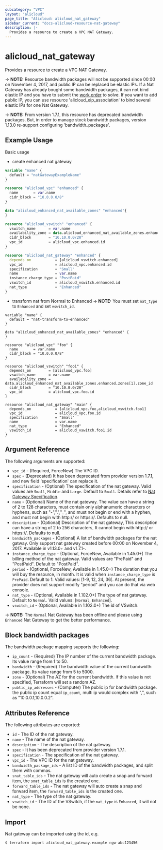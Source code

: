 ```yaml
---
subcategory: "VPC"
layout: "alicloud"
page_title: "Alicloud: alicloud_nat_gateway"
sidebar_current: "docs-alicloud-resource-nat-gateway"
description: |-
  Provides a resource to create a VPC NAT Gateway.
---
```


# alicloud\_nat\_gateway

Provides a resource to create a VPC NAT Gateway.


-> **NOTE:** Resource bandwidth packages will not be supported since 00:00 on November 4, 2017, and public IP can be replaced be elastic IPs.
If a Nat Gateway has already bought some bandwidth packages, it can not bind elastic IP and you have to submit the [work order](https://selfservice.console.aliyun.com/ticket/createIndex) to solve.
If you want to add public IP, you can use resource 'alicloud_eip_association' to bind several elastic IPs for one Nat Gateway.

-> **NOTE:** From version 1.7.1, this resource has deprecated bandwidth packages.
But, in order to manage stock bandwidth packages, version 1.13.0 re-support configuring 'bandwidth_packages'.
    

## Example Usage

Basic usage

- create enhanced nat gateway
```terraform
variable "name" {
  default = "natGatewayExampleName"
}

resource "alicloud_vpc" "enhanced" {
  name       = var.name
  cidr_block = "10.0.0.0/8"
}

data "alicloud_enhanced_nat_available_zones" "enhanced"{
}

resource "alicloud_vswitch" "enhanced" {
  vswitch_name      = var.name
  availability_zone = data.alicloud_enhanced_nat_available_zones.enhanced.zones.0.zone_id
  cidr_block        = "10.10.0.0/20"
  vpc_id            = alicloud_vpc.enhanced.id
}

resource "alicloud_nat_gateway" "enhanced" {
  depends_on           = [alicloud_vswitch.enhanced]
  vpc_id               = alicloud_vpc.enhanced.id
  specification        = "Small"
  name                 = var.name
  instance_charge_type = "PostPaid"
  vswitch_id           = alicloud_vswitch.enhanced.id
  nat_type             = "Enhanced"
}
```

- transform nat from Normal to Enhanced
-> **NOTE:** You must set `nat_type` to `Enhanced` and set `vswitch_id`.
```
variable "name" {
  default = "nat-transform-to-enhanced"
}

data "alicloud_enhanced_nat_available_zones" "enhanced" {
}

resource "alicloud_vpc" "foo" {
  name       = var.name
  cidr_block = "10.0.0.0/8"
}

resource "alicloud_vswitch" "foo1" {
  depends_on        = [alicloud_vpc.foo]
  vswitch_name      = var.name
  availability_zone = data.alicloud_enhanced_nat_available_zones.enhanced.zones[1].zone_id
  cidr_block        = "10.10.0.0/20"
  vpc_id            = alicloud_vpc.foo.id
}

resource "alicloud_nat_gateway" "main" {
  depends_on           = [alicloud_vpc.foo,alicloud_vswitch.foo1]
  vpc_id               = alicloud_vpc.foo.id
  specification        = "Small"
  name                 = var.name
  nat_type             = "Enhanced"
  vswitch_id           = alicloud_vswitch.foo1.id
}
```

## Argument Reference

The following arguments are supported:

* `vpc_id` - (Required, ForceNew) The VPC ID.
* `spec` - (Deprecated) It has been deprecated from provider version 1.7.1, and new field 'specification' can replace it.
* `specification` - (Optional) The specification of the nat gateway. Valid values are `Small`, `Middle` and `Large`. Default to `Small`. Details refer to [Nat Gateway Specification](https://www.alibabacloud.com/help/doc-detail/42757.htm).
* `name` - (Optional) Name of the nat gateway. The value can have a string of 2 to 128 characters, must contain only alphanumeric characters or hyphens, such as "-",".","_", and must not begin or end with a hyphen, and must not begin with http:// or https://. Defaults to null.
* `description` - (Optional) Description of the nat gateway, This description can have a string of 2 to 256 characters, It cannot begin with http:// or https://. Defaults to null.
* `bandwidth_packages` - (Optional) A list of bandwidth packages for the nat gatway. Only support nat gateway created before 00:00 on November 4, 2017. Available in v1.13.0+ and v1.7.1-.
* `instance_charge_type` - (Optional, ForceNew, Available in 1.45.0+) The billing method of the nat gateway. Valid values are "PrePaid" and "PostPaid". Default to "PostPaid".
* `period` - (Optional, ForceNew, Available in 1.45.0+) The duration that you will buy the resource, in month. It is valid when `instance_charge_type` is `PrePaid`. Default to 1. Valid values: [1-9, 12, 24, 36]. At present, the provider does not support modify "period" and you can do that via web console.
* `nat_type` - (Optional, Available in 1.102.0+) The type of nat gateway. Default to `Normal`. Valid values: [`Normal`, `Enhanced`].
* `vswitch_id` - (Optional, Available in 1.102.0+) The id of VSwitch.

-> **NOTE:** The `Normal` Nat Gateway has been offline and please using `Enhanced` Nat Gateway to get the better performance. 

## Block bandwidth packages
The bandwidth package mapping supports the following:

* `ip_count` - (Required) The IP number of the current bandwidth package. Its value range from 1 to 50.
* `bandwidth` - (Required) The bandwidth value of the current bandwidth package. Its value range from 5 to 5000.
* `zone` - (Optional) The AZ for the current bandwidth. If this value is not specified, Terraform will set a random AZ.
* `public_ip_addresses` - (Computer) The public ip for bandwidth package. the public ip count equal `ip_count`, multi ip would complex with ",", such as "10.0.0.1,10.0.0.2".

## Attributes Reference

The following attributes are exported:

* `id` - The ID of the nat gateway.
* `name` - The name of the nat gateway.
* `description` - The description of the nat gateway.
* `spec` - It has been deprecated from provider version 1.7.1.
* `specification` - The specification of the nat gateway.
* `vpc_id` - The VPC ID for the nat gateway.
* `bandwidth_package_ids` - A list ID of the bandwidth packages, and split them with commas.
* `snat_table_ids` - The nat gateway will auto create a snap and forward item, the `snat_table_ids` is the created one.
* `forward_table_ids` - The nat gateway will auto create a snap and forward item, the `forward_table_ids` is the created one.
* `nat_type` - The type of the nat gateway.
* `vswitch_id` - The ID of the VSwitch, if the `nat_type` is `Enhanced`, it will not be none. 

## Import

Nat gateway can be imported using the id, e.g.

```
$ terraform import alicloud_nat_gateway.example ngw-abc123456
```
